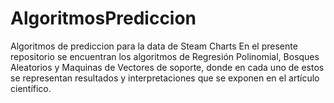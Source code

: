 # AlgoritmosPrediccion
Algoritmos de prediccion para la data de Steam Charts
En el presente repositorio se encuentran los algoritmos de Regresión Polinomial, Bosques Aleatorios y Maquinas de Vectores de soporte, donde en cada uno de estos se representan resultados y interpretaciones que se exponen en el artículo científico. 
